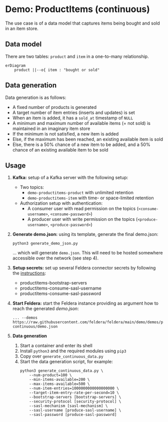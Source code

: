# Demo: ProductItems (continuous)

The use case is of a data model that captures items being
bought and sold in an item store.

## Data model

There are two tables: `product` and `item` in a one-to-many relationship.

```mermaid
erDiagram
    product ||--o{ item : "bought or sold"
```

## Data generation

Data generation is as follows:

- A fixed number of products is generated
- A target number of item entries (inserts and updates) is set
- When an item is added, it has a `sold_at` timestamp of `NULL`
- A minimum and maximum number of available items (= not sold)
  is maintained in an imaginary item store
- If the minimum is not satisfied, a new item is added
- Else, if the maximum has been reached, an existing
  available item is sold
- Else, there is a 50% chance of a new item to be added, and
  a 50% chance of an existing available item to be sold

## Usage

1. **Kafka:** setup of a Kafka server with the following setup:
   - Two topics:
     - `demo-productitems-product` with unlimited retention
     - `demo-productitems-item` with time- or space-limited retention
   - Authorization setup with authentication:
     - A consumer user with read permission on the topics
       (`<consume-username>`, `<consume-password>`)
     - A producer user with write permission on the topics
       (`<produce-username>`, `<produce-password>`)

2. **Generate demo.json:** using its template, generate the final demo.json:
   ```
   python3 generate_demo_json.py
   ```
   ... which will generate `demo.json`. This will need to be hosted somewhere
   accessible over the network (see step 4).

3. **Setup secrets:** set up several Feldera connector secrets
   by following the [instructions](https://www.feldera.com/docs/cloud/secret-management):
   - productitems-bootstrap-servers
   - productitems-consume-sasl-username
   - productitems-consume-sasl-password

4. **Start Feldera:** start the Feldera instance providing as argument
   how to reach the generated *demo.json*:
   ```
   ... --demos https://raw.githubusercontent.com/feldera/feldera/main/demo/demos/productitems-continuous/demo.json
   ```

5. **Data generation**
   1. Start a container and enter its shell
   2. Install `python3` and the required modules using `pip3`
   3. Copy over `generate_continuous_data.py`
   4. Start the data generation script, for example:
      ```
      python3 generate_continuous_data.py \
          --num-product=100 \
          --min-items-available=200 \
          --max-items-available=500 \
          --num-item-entries=1000000000000000000 \
          --target-item-entry-rate-per-second=10 \
          --bootstrap-servers [bootstrap-servers] \
          --security-protocol [security-protocol] \
          --sasl-mechanism [sasl-mechanism] \
          --sasl-username [produce-sasl-username] \
          --sasl-password [produce-sasl-password]
      ```
